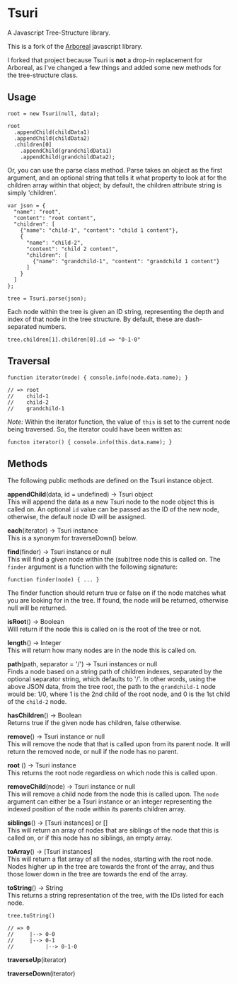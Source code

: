 Tsuri
=====

A Javascript Tree-Structure library.

This is a fork of the [Arboreal](https://github.com/afiore/arboreal) javascript library.

I forked that project because Tsuri is **not** a drop-in replacement for Arboreal, as I've
changed a few things and added some new methods for the tree-structure class.

## Usage

    root = new Tsuri(null, data);

    root
      .appendChild(childData1)
      .appendChild(childData2)
      .children[0]
        .appendChild(grandchildData1)
        .appendChild(grandchildData2);

Or, you can use the parse class method. Parse takes an object as the first argument,
and an optional string that tells it what property to look at for the children
array within that object; by default, the children attribute string is simply
'children'.

    var json = {
      "name": "root",
      "content": "root content",
      "children": [
        {"name": "child-1", "content": "child 1 content"},
        {
          "name": "child-2",
          "content": "child 2 content",
          "children": [
            {"name": "grandchild-1", "content": "grandchild 1 content"}
          ]
        }
      ]
    };

    tree = Tsuri.parse(json);

Each node within the tree is given an ID string, representing the depth and index of
that node in the tree structure. By default, these are dash-separated numbers.

    tree.children[1].children[0].id => "0-1-0"

## Traversal

    function iterator(node) { console.info(node.data.name); }

    // => root
    //    child-1
    //    child-2
    //    grandchild-1

*Note:* Within the iterator function, the value of `this` is set to the current node
being traversed. So, the iterator could have been written as:

    functon iterator() { console.info(this.data.name); }

## Methods

The following public methods are defined on the Tsuri instance object.

**appendChild**(data, id = undefined) -> Tsuri object  
This will append the data as a new Tsuri node to the node object this is called on.
An optional `id` value can be passed as the ID of the new node, otherwise, the default
node ID will be assigned.

**each**(iterator) -> Tsuri instance  
This is a synonym for traverseDown() below.

**find**(finder) -> Tsuri instance or null  
This will find a given node within the (sub)tree node this is called on. The `finder`
argument is a function with the following signature:

    function finder(node) { ... }

The finder function should return true or false on if the node matches what you are
looking for in the tree. If found, the node will be returned, otherwise null will
be returned.

**isRoot**() -> Boolean  
Will return if the node this is called on is the root of the tree or not.

**length**() -> Integer  
This will return how many nodes are in the node this is called on.

**path**(path, separator = '/') -> Tsuri instances or null  
Finds a node based on a string path of children indexes, separated by the optional
separator string, which defaults to '/'. In other words, using the above JSON data,
from the tree root, the path to the `grandchild-1` node would be: 1/0, where 1 is
the 2nd child of the root node, and 0 is the 1st child of the `child-2` node.

**hasChildren**() -> Boolean  
Returns true if the given node has children, false otherwise.

**remove**() -> Tsuri instance or null  
This will remove the node that that is called upon from its parent node. It will
return the removed node, or null if the node has no parent.

**root** () -> Tsuri instance  
This returns the root node regardless on which node this is called upon.

**removeChild**(node) -> Tsuri instance or null  
This will remove a child node from the node this is called upon. The `node`
argument can either be a Tsuri instance or an integer representing the indexed
position of the node within its parents children array.

**siblings**() -> [Tsuri instances] or []  
This will return an array of nodes that are siblings of the node that this is
called on, or if this node has no siblings, an empty array.

**toArray**() -> [Tsuri instances]  
This will return a flat array of all the nodes, starting with the root node. Nodes
higher up in the tree are towards the front of the array, and thus those lower down
in the tree are towards the end of the array.

**toString**() -> String  
This returns a string representation of the tree, with the IDs listed for each node.

    tree.toString()

    // => 0
    //     |--> 0-0
    //     |--> 0-1
    //          |--> 0-1-0

**traverseUp**(iterator)   

**traverseDown**(iterator)  

